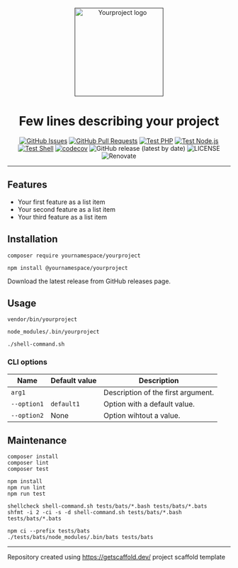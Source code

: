 <p align="center">
  <a href="" rel="noopener">
  <img width=200px height=200px src="https://placehold.jp/000000/ffffff/200x200.png?text=Yourproject&css=%7B%22border-radius%22%3A%22%20100px%22%7D" alt="Yourproject logo"></a>
</p>

<h1 align="center">Few lines describing your project</h1>

<div align="center">

[![GitHub Issues](https://img.shields.io/github/issues/AlexSkrypnyk/scaffold.svg)](https://github.com/AlexSkrypnyk/scaffold/issues)
[![GitHub Pull Requests](https://img.shields.io/github/issues-pr/AlexSkrypnyk/scaffold.svg)](https://github.com/AlexSkrypnyk/scaffold/pulls)
[![Test PHP](https://github.com/AlexSkrypnyk/scaffold/actions/workflows/test-php.yml/badge.svg)](https://github.com/AlexSkrypnyk/scaffold/actions/workflows/test-php.yml)
[![Test Node.js](https://github.com/AlexSkrypnyk/scaffold/actions/workflows/test-nodejs.yml/badge.svg)](https://github.com/AlexSkrypnyk/scaffold/actions/workflows/test-nodejs.yml)
[![Test Shell](https://github.com/AlexSkrypnyk/scaffold/actions/workflows/test-shell.yml/badge.svg)](https://github.com/AlexSkrypnyk/scaffold/actions/workflows/test-shell.yml)
[![codecov](https://codecov.io/gh/AlexSkrypnyk/scaffold/graph/badge.svg?token=7WEB1IXBYT)](https://codecov.io/gh/AlexSkrypnyk/scaffold)
![GitHub release (latest by date)](https://img.shields.io/github/v/release/AlexSkrypnyk/scaffold)
![LICENSE](https://img.shields.io/github/license/AlexSkrypnyk/scaffold)
![Renovate](https://img.shields.io/badge/renovate-enabled-green?logo=renovatebot)

</div>

---

## Features

- Your first feature as a list item
- Your second feature as a list item
- Your third feature as a list item

## Installation

[//]: # (#;< PHP)

    composer require yournamespace/yourproject

[//]: # (#;> PHP)

[//]: # (#;< NODEJS)

    npm install @yournamespace/yourproject

[//]: # (#;> NODEJS)

[//]: # (#;< SHELL)

Download the latest release from GitHub releases page.

[//]: # (#;> SHELL)

## Usage

[//]: # (#;< PHP)

    vendor/bin/yourproject

[//]: # (#;> PHP)

[//]: # (#;< NODEJS)

    node_modules/.bin/yourproject

[//]: # (#;> NODEJS)

[//]: # (#;< SHELL)

    ./shell-command.sh

[//]: # (#;> SHELL)

### CLI options

| Name        | Default value | Description                        |
|-------------|---------------|------------------------------------|
| `arg1`      |               | Description of the first argument. |
| `--option1` | `default1`    | Option with a default value.       |
| `--option2` | None          | Option wihtout a value.            |

## Maintenance

[//]: # (#;< PHP)

    composer install
    composer lint
    composer test

[//]: # (#;> PHP)

[//]: # (#;< NODEJS)

    npm install
    npm run lint
    npm run test

[//]: # (#;> NODEJS)

[//]: # (#;< SHELL)

    shellcheck shell-command.sh tests/bats/*.bash tests/bats/*.bats
    shfmt -i 2 -ci -s -d shell-command.sh tests/bats/*.bash tests/bats/*.bats

    npm ci --prefix tests/bats
    ./tests/bats/node_modules/.bin/bats tests/bats

[//]: # (#;> SHELL)

---
Repository created using https://getscaffold.dev/ project scaffold template
